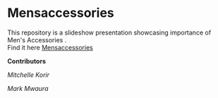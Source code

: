 # Mensaccessories

This repository is a slideshow presentation showcasing importance of Men's Accessories .<br>Find it here [Mensaccessories](http://mensaccessories.bitballoon.com/)

**Contributors**

*Mitchelle Korir*

 *Mark Mwaura*
